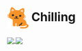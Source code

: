 # <img src="./cat icon.png" width="50" height="50" align="center">&nbsp;Chilling
<a href="https://github.com/anuraghazra/github-readme-stats">
  <img align="center" src="https://github-readme-stats.vercel.app/api/pin/?username=two-six&repo=github-readme-stats&theme=gruvbox_light" />
</a>
<a href="https://github.com/anuraghazra/convoychat">
  <img align="center" src="https://github-readme-stats.vercel.app/api/pin/?username=two-six&repo=convoychat&theme=gruvbox_light" />
</a>
